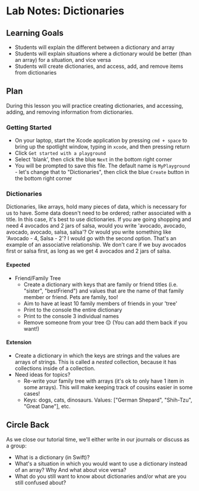 # Lab Notes: Dictionaries

## Learning Goals

* Students will explain the different between a dictionary and array
* Students will explain situations where a dictionary would be better (than an array) for a situation, and vice versa
* Students will create dictionaries, and access, add, and remove items from dictionaries

## Plan

During this lesson you will practice creating dictionaries, and accessing, adding, and removing information from dictionaries.


### Getting Started

* On your laptop, start the Xcode application by pressing `cmd + space` to bring up the spotlight window, typing in `xcode`, and then pressing return
* Click `Get started with a playground`
* Select 'blank', then click the blue `Next` in the bottom right corner
* You will be prompted to save this file. The default name is `MyPlayground` - let's change that to "Dictionaries", then click the blue `Create` button in the bottom right corner

### Dictionaries

Dictionaries, like arrays, hold many pieces of data, which is necessary for us to have. Some data doesn't need to be ordered; rather associated with a title. In this case, it's best to use dictionaries. If you are going shopping and need 4 avocados and 2 jars of salsa, would you write 'avocado, avocado, avocado, avocado, salsa, salsa'? Or would you write something like 'Avocado - 4, Salsa - 2'? I would go with the second option. That's an example of an associative relationship. We don't care if we buy avocados first or salsa first, as long as we get 4 avocados and 2 jars of salsa.

#### Expected

* Friend/Family Tree
  - Create a dictionary with keys that are family or friend titles (i.e. "sister", "bestFriend") and values that are the name of that family member or friend. Pets are family, too!
  - Aim to have at least 10 family members of friends in your 'tree'
  - Print to the console the entire dictionary
  - Print to the console 3 individual names
  - Remove someone from your tree  😔 (You can add them back if you want!)

#### Extension

* Create a dictionary in which the keys are strings and the values are arrays of strings. This is called a _nested_ collection, because it has collections inside of a collection.
* Need ideas for topics?
  - Re-write your family tree with arrays (it's ok to only have 1 item in some arrays). This will make keeping track of cousins easier in some cases!
  - Keys: dogs, cats, dinosaurs. Values: ["German Shepard", "Shih-Tzu", "Great Dane"], etc.


## Circle Back

As we close our tutorial time, we'll either write in our journals or discuss as a group:

- What is a dictionary (in Swift)?
- What's a situation in which you would want to use a dictionary instead of an array? Why And what about vice versa?
- What do you still want to know about dictionaries and/or what are you still confused about?
